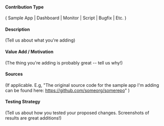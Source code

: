 
#### Contribution Type

( Sample App | Dashboard | Monitor | Script | Bugfix | Etc. )

#### Description

(Tell us about what you're adding)

#### Value Add / Motivation

(The thing you're adding is probably great -- tell us why!)

#### Sources

(If applicable. E.g, "The original source code for the sample app I'm adding can be found here: https://github.com/someorg/somerepo" )

#### Testing Strategy

(Tell us about how you tested your proposed changes. Screenshots of results are great additions!)
